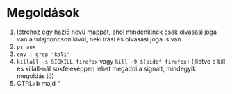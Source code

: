 # Megoldások
1. létrehoz egy hazi5 nevű mappát, ahol mindenkinek csak olvasási joga van a tulajdonoson kívül, neki írási és olvasási joga is van
2. `ps aux`
3. `env | grep "kali"`
4. `killall -s SIGKILL firefox` vagy `kill -9 $(pidof firefox)` (illetve a kill és killall-nál sokféleképpen lehet megadni a signalt, mindegyik megoldás jó)
5. CTRL+b majd "